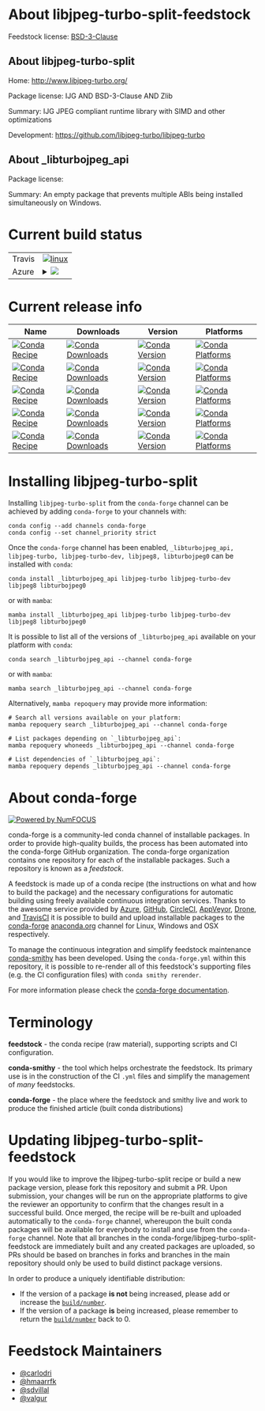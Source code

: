 About libjpeg-turbo-split-feedstock
===================================

Feedstock license: [BSD-3-Clause](https://github.com/conda-forge/libjpeg-turbo-feedstock/blob/main/LICENSE.txt)


About libjpeg-turbo-split
-------------------------

Home: http://www.libjpeg-turbo.org/

Package license: IJG AND BSD-3-Clause AND Zlib

Summary: IJG JPEG compliant runtime library with SIMD and other optimizations

Development: https://github.com/libjpeg-turbo/libjpeg-turbo

About _libturbojpeg_api
-----------------------



Package license: 

Summary: An empty package that prevents multiple ABIs being installed simultaneously on Windows.


Current build status
====================


<table><tr>
    <td>Travis</td>
    <td>
      <a href="https://app.travis-ci.com/conda-forge/libjpeg-turbo-feedstock">
        <img alt="linux" src="https://img.shields.io/travis/com/conda-forge/libjpeg-turbo-feedstock/main.svg?label=Linux">
      </a>
    </td>
  </tr>
    
  <tr>
    <td>Azure</td>
    <td>
      <details>
        <summary>
          <a href="https://dev.azure.com/conda-forge/feedstock-builds/_build/latest?definitionId=548&branchName=main">
            <img src="https://dev.azure.com/conda-forge/feedstock-builds/_apis/build/status/libjpeg-turbo-feedstock?branchName=main">
          </a>
        </summary>
        <table>
          <thead><tr><th>Variant</th><th>Status</th></tr></thead>
          <tbody><tr>
              <td>linux_64</td>
              <td>
                <a href="https://dev.azure.com/conda-forge/feedstock-builds/_build/latest?definitionId=548&branchName=main">
                  <img src="https://dev.azure.com/conda-forge/feedstock-builds/_apis/build/status/libjpeg-turbo-feedstock?branchName=main&jobName=linux&configuration=linux%20linux_64_" alt="variant">
                </a>
              </td>
            </tr><tr>
              <td>linux_aarch64</td>
              <td>
                <a href="https://dev.azure.com/conda-forge/feedstock-builds/_build/latest?definitionId=548&branchName=main">
                  <img src="https://dev.azure.com/conda-forge/feedstock-builds/_apis/build/status/libjpeg-turbo-feedstock?branchName=main&jobName=linux&configuration=linux%20linux_aarch64_" alt="variant">
                </a>
              </td>
            </tr><tr>
              <td>linux_ppc64le</td>
              <td>
                <a href="https://dev.azure.com/conda-forge/feedstock-builds/_build/latest?definitionId=548&branchName=main">
                  <img src="https://dev.azure.com/conda-forge/feedstock-builds/_apis/build/status/libjpeg-turbo-feedstock?branchName=main&jobName=linux&configuration=linux%20linux_ppc64le_" alt="variant">
                </a>
              </td>
            </tr><tr>
              <td>osx_64</td>
              <td>
                <a href="https://dev.azure.com/conda-forge/feedstock-builds/_build/latest?definitionId=548&branchName=main">
                  <img src="https://dev.azure.com/conda-forge/feedstock-builds/_apis/build/status/libjpeg-turbo-feedstock?branchName=main&jobName=osx&configuration=osx%20osx_64_" alt="variant">
                </a>
              </td>
            </tr><tr>
              <td>osx_arm64</td>
              <td>
                <a href="https://dev.azure.com/conda-forge/feedstock-builds/_build/latest?definitionId=548&branchName=main">
                  <img src="https://dev.azure.com/conda-forge/feedstock-builds/_apis/build/status/libjpeg-turbo-feedstock?branchName=main&jobName=osx&configuration=osx%20osx_arm64_" alt="variant">
                </a>
              </td>
            </tr><tr>
              <td>win_64</td>
              <td>
                <a href="https://dev.azure.com/conda-forge/feedstock-builds/_build/latest?definitionId=548&branchName=main">
                  <img src="https://dev.azure.com/conda-forge/feedstock-builds/_apis/build/status/libjpeg-turbo-feedstock?branchName=main&jobName=win&configuration=win%20win_64_" alt="variant">
                </a>
              </td>
            </tr>
          </tbody>
        </table>
      </details>
    </td>
  </tr>
</table>

Current release info
====================

| Name | Downloads | Version | Platforms |
| --- | --- | --- | --- |
| [![Conda Recipe](https://img.shields.io/badge/recipe-_libturbojpeg_api-green.svg)](https://anaconda.org/conda-forge/_libturbojpeg_api) | [![Conda Downloads](https://img.shields.io/conda/dn/conda-forge/_libturbojpeg_api.svg)](https://anaconda.org/conda-forge/_libturbojpeg_api) | [![Conda Version](https://img.shields.io/conda/vn/conda-forge/_libturbojpeg_api.svg)](https://anaconda.org/conda-forge/_libturbojpeg_api) | [![Conda Platforms](https://img.shields.io/conda/pn/conda-forge/_libturbojpeg_api.svg)](https://anaconda.org/conda-forge/_libturbojpeg_api) |
| [![Conda Recipe](https://img.shields.io/badge/recipe-libjpeg--turbo-green.svg)](https://anaconda.org/conda-forge/libjpeg-turbo) | [![Conda Downloads](https://img.shields.io/conda/dn/conda-forge/libjpeg-turbo.svg)](https://anaconda.org/conda-forge/libjpeg-turbo) | [![Conda Version](https://img.shields.io/conda/vn/conda-forge/libjpeg-turbo.svg)](https://anaconda.org/conda-forge/libjpeg-turbo) | [![Conda Platforms](https://img.shields.io/conda/pn/conda-forge/libjpeg-turbo.svg)](https://anaconda.org/conda-forge/libjpeg-turbo) |
| [![Conda Recipe](https://img.shields.io/badge/recipe-libjpeg--turbo--dev-green.svg)](https://anaconda.org/conda-forge/libjpeg-turbo-dev) | [![Conda Downloads](https://img.shields.io/conda/dn/conda-forge/libjpeg-turbo-dev.svg)](https://anaconda.org/conda-forge/libjpeg-turbo-dev) | [![Conda Version](https://img.shields.io/conda/vn/conda-forge/libjpeg-turbo-dev.svg)](https://anaconda.org/conda-forge/libjpeg-turbo-dev) | [![Conda Platforms](https://img.shields.io/conda/pn/conda-forge/libjpeg-turbo-dev.svg)](https://anaconda.org/conda-forge/libjpeg-turbo-dev) |
| [![Conda Recipe](https://img.shields.io/badge/recipe-libjpeg8-green.svg)](https://anaconda.org/conda-forge/libjpeg8) | [![Conda Downloads](https://img.shields.io/conda/dn/conda-forge/libjpeg8.svg)](https://anaconda.org/conda-forge/libjpeg8) | [![Conda Version](https://img.shields.io/conda/vn/conda-forge/libjpeg8.svg)](https://anaconda.org/conda-forge/libjpeg8) | [![Conda Platforms](https://img.shields.io/conda/pn/conda-forge/libjpeg8.svg)](https://anaconda.org/conda-forge/libjpeg8) |
| [![Conda Recipe](https://img.shields.io/badge/recipe-libturbojpeg0-green.svg)](https://anaconda.org/conda-forge/libturbojpeg0) | [![Conda Downloads](https://img.shields.io/conda/dn/conda-forge/libturbojpeg0.svg)](https://anaconda.org/conda-forge/libturbojpeg0) | [![Conda Version](https://img.shields.io/conda/vn/conda-forge/libturbojpeg0.svg)](https://anaconda.org/conda-forge/libturbojpeg0) | [![Conda Platforms](https://img.shields.io/conda/pn/conda-forge/libturbojpeg0.svg)](https://anaconda.org/conda-forge/libturbojpeg0) |

Installing libjpeg-turbo-split
==============================

Installing `libjpeg-turbo-split` from the `conda-forge` channel can be achieved by adding `conda-forge` to your channels with:

```
conda config --add channels conda-forge
conda config --set channel_priority strict
```

Once the `conda-forge` channel has been enabled, `_libturbojpeg_api, libjpeg-turbo, libjpeg-turbo-dev, libjpeg8, libturbojpeg0` can be installed with `conda`:

```
conda install _libturbojpeg_api libjpeg-turbo libjpeg-turbo-dev libjpeg8 libturbojpeg0
```

or with `mamba`:

```
mamba install _libturbojpeg_api libjpeg-turbo libjpeg-turbo-dev libjpeg8 libturbojpeg0
```

It is possible to list all of the versions of `_libturbojpeg_api` available on your platform with `conda`:

```
conda search _libturbojpeg_api --channel conda-forge
```

or with `mamba`:

```
mamba search _libturbojpeg_api --channel conda-forge
```

Alternatively, `mamba repoquery` may provide more information:

```
# Search all versions available on your platform:
mamba repoquery search _libturbojpeg_api --channel conda-forge

# List packages depending on `_libturbojpeg_api`:
mamba repoquery whoneeds _libturbojpeg_api --channel conda-forge

# List dependencies of `_libturbojpeg_api`:
mamba repoquery depends _libturbojpeg_api --channel conda-forge
```


About conda-forge
=================

[![Powered by
NumFOCUS](https://img.shields.io/badge/powered%20by-NumFOCUS-orange.svg?style=flat&colorA=E1523D&colorB=007D8A)](https://numfocus.org)

conda-forge is a community-led conda channel of installable packages.
In order to provide high-quality builds, the process has been automated into the
conda-forge GitHub organization. The conda-forge organization contains one repository
for each of the installable packages. Such a repository is known as a *feedstock*.

A feedstock is made up of a conda recipe (the instructions on what and how to build
the package) and the necessary configurations for automatic building using freely
available continuous integration services. Thanks to the awesome service provided by
[Azure](https://azure.microsoft.com/en-us/services/devops/), [GitHub](https://github.com/),
[CircleCI](https://circleci.com/), [AppVeyor](https://www.appveyor.com/),
[Drone](https://cloud.drone.io/welcome), and [TravisCI](https://travis-ci.com/)
it is possible to build and upload installable packages to the
[conda-forge](https://anaconda.org/conda-forge) [anaconda.org](https://anaconda.org/)
channel for Linux, Windows and OSX respectively.

To manage the continuous integration and simplify feedstock maintenance
[conda-smithy](https://github.com/conda-forge/conda-smithy) has been developed.
Using the ``conda-forge.yml`` within this repository, it is possible to re-render all of
this feedstock's supporting files (e.g. the CI configuration files) with ``conda smithy rerender``.

For more information please check the [conda-forge documentation](https://conda-forge.org/docs/).

Terminology
===========

**feedstock** - the conda recipe (raw material), supporting scripts and CI configuration.

**conda-smithy** - the tool which helps orchestrate the feedstock.
                   Its primary use is in the construction of the CI ``.yml`` files
                   and simplify the management of *many* feedstocks.

**conda-forge** - the place where the feedstock and smithy live and work to
                  produce the finished article (built conda distributions)


Updating libjpeg-turbo-split-feedstock
======================================

If you would like to improve the libjpeg-turbo-split recipe or build a new
package version, please fork this repository and submit a PR. Upon submission,
your changes will be run on the appropriate platforms to give the reviewer an
opportunity to confirm that the changes result in a successful build. Once
merged, the recipe will be re-built and uploaded automatically to the
`conda-forge` channel, whereupon the built conda packages will be available for
everybody to install and use from the `conda-forge` channel.
Note that all branches in the conda-forge/libjpeg-turbo-split-feedstock are
immediately built and any created packages are uploaded, so PRs should be based
on branches in forks and branches in the main repository should only be used to
build distinct package versions.

In order to produce a uniquely identifiable distribution:
 * If the version of a package **is not** being increased, please add or increase
   the [``build/number``](https://docs.conda.io/projects/conda-build/en/latest/resources/define-metadata.html#build-number-and-string).
 * If the version of a package **is** being increased, please remember to return
   the [``build/number``](https://docs.conda.io/projects/conda-build/en/latest/resources/define-metadata.html#build-number-and-string)
   back to 0.

Feedstock Maintainers
=====================

* [@carlodri](https://github.com/carlodri/)
* [@hmaarrfk](https://github.com/hmaarrfk/)
* [@sdvillal](https://github.com/sdvillal/)
* [@valgur](https://github.com/valgur/)

